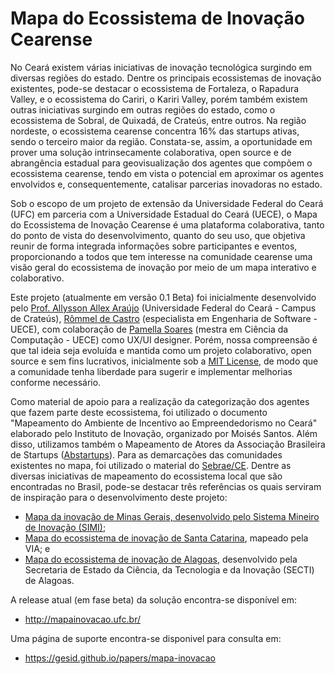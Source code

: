 # Mapa do Ecossistema de Inovação Cearense

No Ceará existem várias iniciativas de inovação tecnológica surgindo em diversas regiões do estado. Dentre os principais ecossistemas de inovação existentes, pode-se destacar o ecossistema de Fortaleza, o Rapadura Valley, e o ecossistema do Cariri, o Kariri Valley, porém também existem outras iniciativas surgindo em outras regiões do estado, como o ecossistema de Sobral, de Quixadá, de Crateús, entre outros. Na região nordeste, o ecossistema cearense concentra 16% das startups ativas, sendo o terceiro maior da região. Constata-se, assim, a oportunidade em prover uma solução intrinsecamente colaborativa, open source e de abrangência estadual para geovisualização dos agentes que compõem o ecossistema cearense, tendo em vista o potencial em aproximar os agentes envolvidos e, consequentemente, catalisar parcerias inovadoras no estado.

Sob o escopo de um projeto de extensão da Universidade Federal do Ceará (UFC) em parceria com a Universidade Estadual do Ceará (UECE), o Mapa do Ecossistema de Inovação Cearense é uma plataforma colaborativa, tanto do ponto de vista do desenvolvimento, quanto do seu uso, que objetiva reunir de forma integrada informações sobre participantes e eventos, proporcionando a todos que tem interesse na comunidade cearense uma visão geral do ecossistema de inovação por meio de um mapa interativo e colaborativo. 

Este projeto (atualmente em versão 0.1 Beta) foi inicialmente desenvolvido pelo  <a href="http://crateus.ufc.br/allysson" target="_blank" rel="noopener noreferrer">Prof. Allysson Allex Araújo</a> (Universidade Federal do Ceará - Campus de Crateús), <a href="https://www.linkedin.com/in/r%C3%B4mmel-de-castro/" target="_blank" rel="noopener noreferrer">Rômmel de Castro</a> (especialista em Engenharia de Software - UECE), com colaboração de <a href="https://www.linkedin.com/in/pamellasoaresds/" target="_blank" rel="noopener noreferrer">Pamella Soares</a> (mestra em Ciência da Computação - UECE) como UX/UI designer. Porém, nossa compreensão é que tal ideia seja evoluída e mantida como um projeto colaborativo, open source e sem fins lucrativos, inicialmente sob a <a href="https://opensource.org/licenses/MIT">MIT License</a>, de modo que a comunidade tenha liberdade para sugerir e implementar melhorias conforme necessário.

Como material de apoio para a realização da categorização dos agentes que fazem parte deste ecossistema, foi utilizado o documento "Mapeamento do Ambiente de Incentivo ao Empreendedorismo no Ceará" elaborado pelo Instituto de Inovação, organizado por Moisés Santos. Além disso, utilizamos também o Mapeamento de Atores da Associação Brasileira de Startups (<a href="https://abstartups.com.br/">Abstartups</a>). Para as demarcações das comunidades existentes no mapa, foi utilizado o material do <a href="https://www.sebrae.com.br/sites/PortalSebrae/ufs/ce/institucional/atuacao-sebrae-no-ceara,039c6c20d354e410VgnVCM1000003b74010aRCRD">Sebrae/CE</a>. Dentre as diversas iniciativas de mapeamento do ecossistema local que são encontradas no Brasil, pode-se destacar três referências os quais serviram de inspiração para o desenvolvimento deste projeto:
- <a href="http://www.simi.org.br/mapa">Mapa da inovação de Minas Gerais, desenvolvido pelo Sistema Mineiro de Inovação (SIMI)</a>;
- <a href="https://via.ufsc.br/mapas-da-via/">Mapa do ecossistema de inovação de Santa Catarina</a>, mapeado pela VIA; e
- <a href="http://mapainovacao.secti.al.gov.br/">Mapa do ecossistema de inovação de Alagoas</a>, desenvolvido pela Secretaria de Estado da Ciência, da Tecnologia e da Inovação (SECTI) de Alagoas.

A release atual (em fase beta) da solução encontra-se disponível em:

- http://mapainovacao.ufc.br/

Uma página de suporte encontra-se disponivel para consulta em:

- https://gesid.github.io/papers/mapa-inovacao
